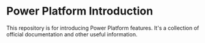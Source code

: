 # Power Platform Introduction

This repository is for introducing Power Platform features. It's a collection of official documentation and other useful information.